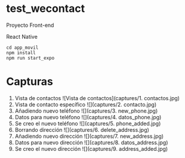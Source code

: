 # test_wecontact

Proyecto Front-end

React Native

```
cd app_movil
npm install
npm run start_expo
```

# Capturas

1. Vista de contactos
   ![Vista de contactos](captures/1. contactos.jpg)
2. Vista de contacto específico
   ![](captures/2. contacto.jpg)
3. Añadiendo nuevo teléfono
   ![](captures/3. new_phone.jpg)
4. Datos para nuevo teléfono
   ![](captures/4. datos_phone.jpg)
5. Se creo el nuevo teléfono
   ![](captures/5. phone_added.jpg)
6. Borrando dirección
   ![](captures/6. delete_address.jpg)
7. Añadiendo nuevo dirección
   ![](captures/7. new_address.jpg)
8. Datos para nuevo dirección
   ![](captures/8. datos_address.jpg)
9. Se creo el nuevo dirección
   ![](captures/9. address_added.jpg)
